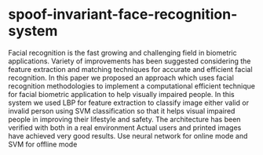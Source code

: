 # spoof-invariant-face-recognition-system
Facial recognition is the fast growing and challenging field in biometric applications. Variety of improvements has been suggested considering the feature extraction and matching techniques for accurate and efficient facial recognition. In this paper we proposed an approach which uses facial recognition methodologies to implement a computational efficient technique for facial biometric application to help visually impaired people. In this system we used LBP for feature extraction to classify image either valid or invalid person using SVM classification so that it helps visual impaired people in improving their lifestyle and safety. The architecture has been verified with both in a real environment Actual users and printed images have achieved very good results.
Use neural network for online mode and SVM  for offline mode

